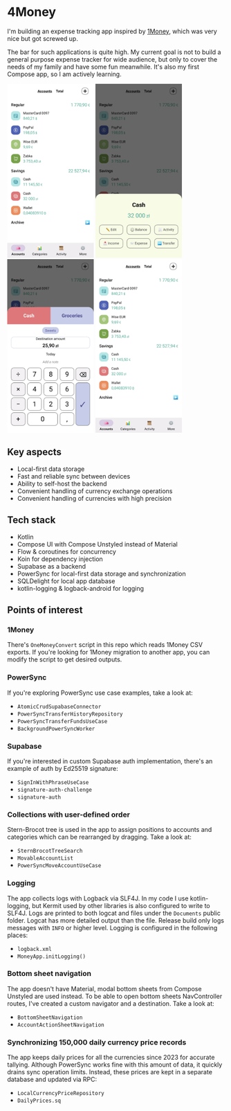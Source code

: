 # 4Money

I'm building an expense tracking app inspired by [1Money](https://play.google.com/store/apps/details?id=org.pixelrush.moneyiq), which was very nice but got screwed up. 

The bar for such applications is quite high. My current goal is not to build a general purpose expense tracker for wide audience, 
but only to cover the needs of my family and have some fun meanwhile. It's also my first Compose app, so I am actively learning.

<p float="left">
<img src="fastlane/metadata/android/en-US/images/phoneScreenshots/1.jpg" width=200 />
<img src="fastlane/metadata/android/en-US/images/phoneScreenshots/2.jpg" width=200 />
<img src="fastlane/metadata/android/en-US/images/phoneScreenshots/3.jpg" width=200 />
<img src="fastlane/metadata/android/en-US/images/phoneScreenshots/4.jpg" width=200 />
</p>

## Key aspects
- Local-first data storage
- Fast and reliable sync between devices
- Ability to self-host the backend
- Convenient handling of currency exchange operations
- Convenient handling of currencies with high precision

## Tech stack
- Kotlin
- Compose UI with Compose Unstyled instead of Material
- Flow & coroutines for concurrency
- Koin for dependency injection
- Supabase as a backend
- PowerSync for local-first data storage and synchronization
- SQLDelight for local app database
- kotlin-logging & logback-android for logging

## Points of interest

### 1Money
There's `OneMoneyConvert` script in this repo which reads 1Money CSV exports.
If you're looking for 1Money migration to another app, you can modify the script to get desired outputs.

### PowerSync
If you're exploring PowerSync use case examples, take a look at:
- `AtomicCrudSupabaseConnector`
- `PowerSyncTransferHistoryRepository`
- `PowerSyncTransferFundsUseCase`
- `BackgroundPowerSyncWorker`

### Supabase
If you're interested in custom Supabase auth implementation, there's an example of auth by Ed25519 signature:
- `SignInWithPhraseUseCase`
- `signature-auth-challenge`
- `signature-auth`

### Collections with user-defined order
Stern-Brocot tree is used in the app to assign positions to accounts and categories which can be rearranged by dragging.
Take a look at:
- `SternBrocotTreeSearch`
- `MovableAccountList`
- `PowerSyncMoveAccountUseCase`

### Logging
The app collects logs with Logback via SLF4J.
In my code I use kotlin-logging, but Kermit used by other libraries is also configured to write to SLF4J.
Logs are printed to both logcat and files under the `Documents` public folder. 
Logcat has more detailed output than the file.
Release build only logs messages with `INFO` or higher level.
Logging is configured in the following places:
- `logback.xml`
- `MoneyApp.initLogging()`

### Bottom sheet navigation
The app doesn't have Material, modal bottom sheets from Compose Unstyled are used instead.
To be able to open bottom sheets NavController routes, I've created a custom navigator and a destination.
Take a look at:
- `BottomSheetNavigation`
- `AccountActionSheetNavigation`

### Synchronizing 150,000 daily currency price records
The app keeps daily prices for all the currencies since 2023 for accurate tallying.
Although PowerSync works fine with this amount of data, it quickly drains sync operation limits.
Instead, these prices are kept in a separate database and updated via RPC:
- `LocalCurrencyPriceRepository`
- `DailyPrices.sq`
